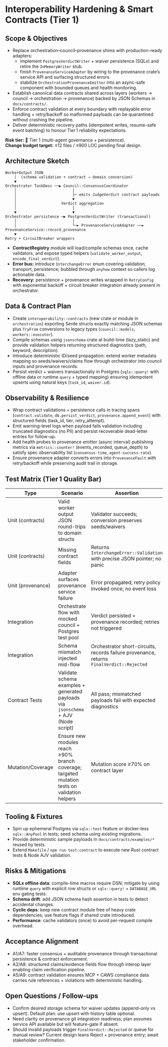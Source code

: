 # Interoperability Hardening & Smart Contracts (Tier 1)

## Scope & Objectives
- Replace orchestration–council–provenance shims with production-ready adapters:
  - implement `PostgresVerdictWriter` + waiver persistence (SQLx) and retire the `InMemoryWriter` stub.
  - finish `ProvenanceServiceAdapter` by wiring to the provenance crate’s service API and surfacing structured errors.
  - stabilize `OrchestrationProvenanceEmitter` into an async-safe component with bounded queues and health monitoring.
- Establish canonical data contracts shared across layers (workers → council → orchestration → provenance) backed by JSON Schemas in `docs/contracts/`.
- Enforce contract validation at every boundary with replayable error handling + retry/backoff so malformed payloads can be quarantined without crashing the pipeline.
- Deliver deterministic recovery paths (idempotent writes, resume-safe event batching) to honour Tier 1 reliability expectations.

**Risk tier:** 🔴 Tier 1 (multi-agent governance + persistence).  
**Change budget target:** ≤12 files / ≤900 LOC pending final design.

## Architecture Sketch
```
WorkerOutput JSON
    │  (schema validation + contract → domain conversion)
    ▼
Orchestrator TaskDesc ──▶ Council::ConsensusCoordinator
    │                         │
    │                         ├─ emits JudgeVerdict contract payloads
    │                         ▼
    │                    Verdict aggregation
    │                         │
    ▼                         ▼
Orchestrator persistence ─▶ PostgresVerdictWriter (transactional)
    │                         │
    │                         └─► ProvenanceServiceAdapter ──► ProvenanceService::record_provenance
    ▼
Retry + CircuitBreaker wrappers
```
- **ContractRegistry** module will load/compile schemas once, cache validators, and expose typed helpers (`validate_worker_output`, `encode_final_verdict`).
- **Error bus:** introduce `InterchangeError` enum covering validation, transport, persistence; bubbled through `anyhow` context so callers log actionable data.
- **Recovery:** persistence + provenance writes wrapped in `RetryConfig` with exponential backoff + circuit breaker integration already present in orchestrator.

## Data & Contract Plan
- Create `interoperability::contracts` (new crate or module in `orchestration`) exporting Serde structs exactly matching JSON schemas plus `TryFrom` conversions to legacy types (`council::models`, `workers::executor`).
- Compile schemas using `jsonschema` crate at build-time (lazy_static) and provide validation helpers returning structured diagnostics (path, keyword, description).
- Introduce deterministic ID/seed propagation: extend worker metadata mapping so seeds/waivers/claims flow through orchestrator into council inputs and provenance records.
- Persist verdict + waivers transactionally in Postgres (`sqlx::query!` with offline data or runtime `query` + typed mapping) ensuring idempotent upserts using natural keys (`task_id`, `waiver.id`).

## Observability & Resilience
- Wrap contract validations + persistence calls in tracing spans (`contract.validate`, `db.persist_verdict`, `provenance.append_event`) with structured fields (task_id, tier, retry_attempt).
- Emit warning-level logs when payload fails validation including truncated diagnostics (no PII) and persist recoverable dead-letter entries for follow-up.
- Add health probes to provenance emitter (async interval) publishing metrics via `metrics::counter!` (events_recorded, queue_depth) to satisfy spec observability list (`consensus-time`, `agent-success-rate`).
- Ensure provenance adapter converts errors into `ProvenanceFault` with retry/backoff while preserving audit trail in storage.

## Test Matrix (Tier 1 Quality Bar)
| Type | Scenario | Assertion |
|------|----------|-----------|
| Unit (contracts) | Valid worker output JSON round-trips to domain structs | Validator succeeds; conversion preserves seeds/waivers |
| Unit (contracts) | Missing contract fields | Returns `InterchangeError::Validation` with precise JSON pointer; no panic |
| Unit (provenance) | Adapter surfaces provenance service failure | Error propagated; retry policy invoked once; no event loss |
| Integration | Orchestrate flow with mocked council + Postgres test pool | Verdict persisted + provenance recorded; retries not triggered |
| Integration | Schema mismatch injected mid-flow | Orchestrator short-circuits, records failure provenance, returns `FinalVerdict::Rejected` |
| Contract Tests | Validate schema examples + generated payloads via `jsonschema` + AJV (Node script) | All pass; mismatched payloads fail with expected diagnostics |
| Mutation/Coverage | Ensure new modules reach ≥90% branch coverage; targeted mutation tests on validation helpers | Mutation score ≥70% on contract layer |

## Tooling & Fixtures
- Spin up ephemeral Postgres via `sqlx::test` feature or docker-less `sqlx::AnyPool` in tests; seed schema using existing migrations.
- Provide deterministic sample payloads in `docs/contracts/examples/*` reused by tests.
- Extend `Makefile` / `npm run test:contract` to execute new Rust contract tests & Node AJV validation.

## Risks & Mitigations
- **SQLx offline data**: compile-time macros require DSN; mitigate by using runtime `query` with explicit row structs or `sqlx::query!` + `DATABASE_URL` env gating tests.
- **Schema drift**: add JSON schema hash assertion in tests to detect accidental changes.
- **Cyclic deps**: keep new contract module free of heavy crate dependencies; use feature flags if shared crate introduced.
- **Performance**: cache validators (once) to avoid per-request compile overhead.

## Acceptance Alignment
- A1/A7: faster consensus + auditable provenance through transactional persistence & contract enforcement.
- A2/A8: structured claims/evidence fields flow through interop layer enabling claim verification pipeline.
- A5/A9: contract validation ensures MCP + CAWS compliance data carries rule references + violations with deterministic handling.

## Open Questions / Follow-ups
- Confirm desired storage schema for waiver updates (append-only vs upsert). Default plan: use upsert with history table optional.
- Need clarity on provenance git integration readiness; plan assumes service API available but will feature-gate if absent.
- Should invalid payloads trigger `FinalVerdict::Rejected` or queue for manual review? Current design leans Reject + provenance entry; await stakeholder confirmation.
